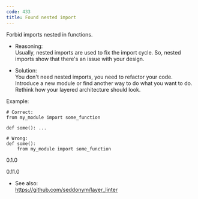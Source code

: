 ```yaml
---
code: 433
title: Found nested import
---
```


Forbid imports nested in functions.

  - Reasoning:  
    Usually, nested imports are used to fix the import cycle. So, nested
    imports show that there's an issue with your design.

  - Solution:  
    You don't need nested imports, you need to refactor your code.
    Introduce a new module or find another way to do what you want to
    do. Rethink how your layered architecture should look.

Example:

    # Correct:
    from my_module import some_function
    
    def some(): ...
    
    # Wrong:
    def some():
        from my_module import some_function

<div class="versionadded">

0.1.0

</div>

<div class="versionchanged">

0.11.0

</div>

  - See also:  
    <https://github.com/seddonym/layer_linter>